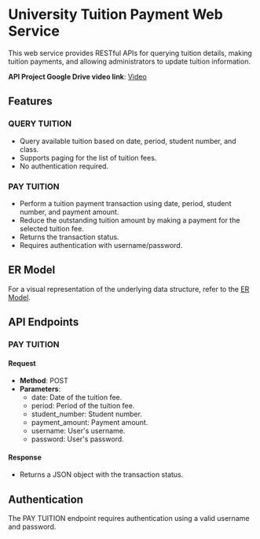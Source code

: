 # University Tuition Payment Web Service

This web service provides RESTful APIs for querying tuition details, making tuition payments, and allowing administrators to update tuition information.

**API Project Google Drive video link**: [Video](https://drive.google.com/file/d/1fKwzZ_p_IXkvp1XWWSVXzrhUd1_8y2Uw/view?usp=sharing)

## Features

### QUERY TUITION

- Query available tuition based on date, period, student number, and class.
- Supports paging for the list of tuition fees.
- No authentication required.

### PAY TUITION

- Perform a tuition payment transaction using date, period, student number, and payment amount.
- Reduce the outstanding tuition amount by making a payment for the selected tuition fee.
- Returns the transaction status.
- Requires authentication with username/password.

## ER Model

For a visual representation of the underlying data structure, refer to the [ER Model](https://github.com/Atacanpo/University-pay/blob/main/ER%20Diagram.png).

## API Endpoints

### PAY TUITION

#### Request
- **Method**: POST
- **Parameters**:
  - date: Date of the tuition fee.
  - period: Period of the tuition fee.
  - student_number: Student number.
  - payment_amount: Payment amount.
  - username: User's username.
  - password: User's password.

#### Response
- Returns a JSON object with the transaction status.

## Authentication

The PAY TUITION endpoint requires authentication using a valid username and password.
